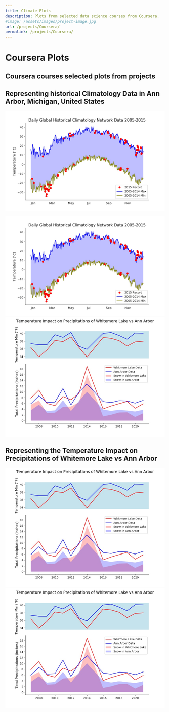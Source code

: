 ```yaml
---
title: Climate Plots
description: Plots from selected data science courses from Coursera.
#image: /assets/images/project-image.jpg
url: /projects/Coursera/
permalink: /projects/Coursera/
---
```

# Coursera Plots
## Coursera courses selected plots from projects

## Representing historical Climatology Data in Ann Arbor, Michigan, United States

![Daily Global Historical Climatology Network Data](_projects/Coursera/Assignment_2.jpeg)

<img src="./projects/Coursera/Assignment_2.jpeg" alt="lasagna"> <img
src="https://github.com/alexandrekhoury/alexandrekhoury.github.io/blob/5f0c994b10e66b01e312ce7c485b5e2347d97fc3/_projects/Coursera/assignment4.jpeg" alt="lasagna">

##  Representing the Temperature Impact on Precipitations of Whitemore Lake vs Ann Arbor

![Temp Impact on Precipitations](_projects/Coursera/assignment4.jpeg)
![Temp Impact on Precipitations](https://github.com/alexandrekhoury/alexandrekhoury.github.io/blob/5f0c994b10e66b01e312ce7c485b5e2347d97fc3/_projects/Coursera/assignment4.jpeg)
